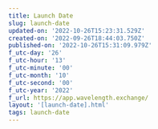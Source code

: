 ```yaml
---
title: Launch Date
slug: launch-date
updated-on: '2022-10-26T15:23:31.529Z'
created-on: '2022-09-26T18:44:03.750Z'
published-on: '2022-10-26T15:31:09.979Z'
f_utc-day: '26'
f_utc-hour: '13'
f_utc-minute: '00'
f_utc-month: '10'
f_utc-second: '00'
f_utc-year: '2022'
f_url: https://app.wavelength.exchange/
layout: '[launch-date].html'
tags: launch-date
---
```



